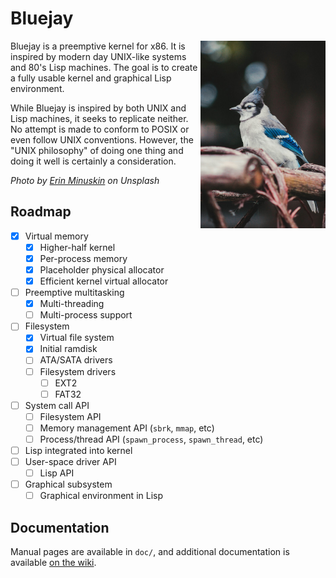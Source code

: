 # Bluejay

<img src="share/branding/bluejay-unsplash.jpg" align="right" width="200">

Bluejay is a preemptive kernel for x86. It is inspired by modern day
UNIX-like systems and 80's Lisp machines. The goal is to create a
fully usable kernel and graphical Lisp environment.

While Bluejay is inspired by both UNIX and Lisp machines, it seeks to
replicate neither. No attempt is made to conform to POSIX or even
follow UNIX conventions. However, the "UNIX philosophy" of doing one
thing and doing it well is certainly a consideration.

*Photo by [Erin Minuskin](https://unsplash.com/@erinw) on Unsplash*

## Roadmap

- [x] Virtual memory
  - [x] Higher-half kernel
  - [x] Per-process memory 
  - [x] Placeholder physical allocator
  - [x] Efficient kernel virtual allocator
- [ ] Preemptive multitasking
  - [x] Multi-threading
  - [ ] Multi-process support
- [ ] Filesystem
  - [x] Virtual file system
  - [x] Initial ramdisk
  - [ ] ATA/SATA drivers
  - [ ] Filesystem drivers
    - [ ] EXT2
    - [ ] FAT32
- [ ] System call API
  - [ ] Filesystem API
  - [ ] Memory management API (`sbrk`, `mmap`, etc)
  - [ ] Process/thread API (`spawn_process`, `spawn_thread`, etc)
- [ ] Lisp integrated into kernel
- [ ] User-space driver API
  - [ ] Lisp API
- [ ] Graphical subsystem
  - [ ] Graphical environment in Lisp

## Documentation

Manual pages are available in `doc/`, and additional documentation is
available [on the wiki](https://wiki.swisschili.sh/Bluejay).
